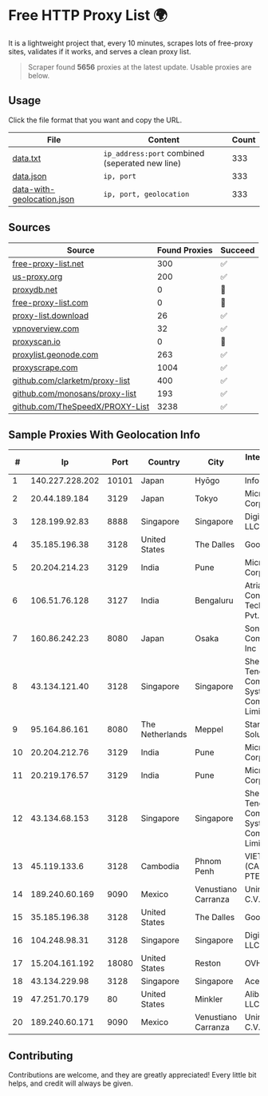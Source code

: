 
# Free HTTP Proxy List 🌍

It is a lightweight project that, every 10 minutes, scrapes lots of free-proxy sites, validates if it works, and serves a clean proxy list.


> Scraper found **5656** proxies at the latest update. Usable proxies are below.

## Usage

Click the file format that you want and copy the URL.


|File|Content|Count|
|----|-------|-----|
|[data.txt](https://raw.githubusercontent.com/themiralay/Proxy-List-World/master/data.txt)|`ip_address:port` combined (seperated new line)|333|
|[data.json](https://raw.githubusercontent.com/themiralay/Proxy-List-World/master/data.json)|`ip, port`|333|
|[data-with-geolocation.json](https://raw.githubusercontent.com/themiralay/Proxy-List-World/master/data-with-geolocation.json)|`ip, port, geolocation`|333|

## Sources

|Source|Found Proxies|Succeed|
|------|-------------|-------|
|[free-proxy-list.net](https://free-proxy-list.net)|300|✅|
|[us-proxy.org](https://www.us-proxy.org)|200|✅|
|[proxydb.net](http://proxydb.net)|0|🚫|
|[free-proxy-list.com](https://free-proxy-list.com/?page=&port=&type%5B%5D=http&type%5B%5D=https&up_time=0&search=Search)|0|🚫|
|[proxy-list.download](https://www.proxy-list.download/HTTP)|26|✅|
|[vpnoverview.com](https://vpnoverview.com/privacy/anonymous-browsing/free-proxy-servers)|32|✅|
|[proxyscan.io](https://www.proxyscan.io)|0|🚫|
|[proxylist.geonode.com](https://proxylist.geonode.com/api/proxy-list?limit=300&page=1&sort_by=lastChecked&sort_type=desc&protocols=http,https)|263|✅|
|[proxyscrape.com](https://api.proxyscrape.com/v2/?request=displayproxies&protocol=http&timeout=10000&country=all&ssl=all&anonymity=all)|1004|✅|
|[github.com/clarketm/proxy-list](https://raw.githubusercontent.com/clarketm/proxy-list/master/proxy-list-raw.txt)|400|✅|
|[github.com/monosans/proxy-list](https://raw.githubusercontent.com/monosans/proxy-list/main/proxies/http.txt)|193|✅|
|[github.com/TheSpeedX/PROXY-List](https://raw.githubusercontent.com/TheSpeedX/PROXY-List/master/http.txt)|3238|✅|


## Sample Proxies With Geolocation Info

|#|Ip|Port|Country|City|Internet Service Provider|
|-|--|----|-------|----|-------------------------|
|1|140.227.228.202|10101|Japan|Hyōgo|InfoSphere|
|2|20.44.189.184|3129|Japan|Tokyo|Microsoft Corporation|
|3|128.199.92.83|8888|Singapore|Singapore|DigitalOcean, LLC|
|4|35.185.196.38|3128|United States|The Dalles|Google LLC|
|5|20.204.214.23|3129|India|Pune|Microsoft Corporation|
|6|106.51.76.128|3127|India|Bengaluru|Atria Convergence Technologies Pvt. Ltd|
|7|160.86.242.23|8080|Japan|Osaka|Sony Network Communications Inc|
|8|43.134.121.40|3128|Singapore|Singapore|Shenzhen Tencent Computer Systems Company Limited|
|9|95.164.86.161|8080|The Netherlands|Meppel|Stark Industries Solutions LTD|
|10|20.204.212.76|3129|India|Pune|Microsoft Corporation|
|11|20.219.176.57|3129|India|Pune|Microsoft Corporation|
|12|43.134.68.153|3128|Singapore|Singapore|Shenzhen Tencent Computer Systems Company Limited|
|13|45.119.133.6|3128|Cambodia|Phnom Penh|VIETTEL (CAMBODIA) PTE., LTD|
|14|189.240.60.169|9090|Mexico|Venustiano Carranza|Uninet S.A. de C.V.|
|15|35.185.196.38|3128|United States|The Dalles|Google LLC|
|16|104.248.98.31|3128|Singapore|Singapore|DigitalOcean, LLC|
|17|15.204.161.192|18080|United States|Reston|OVH SAS|
|18|43.134.229.98|3128|Singapore|Singapore|Aceville Pte.ltd|
|19|47.251.70.179|80|United States|Minkler|Alibaba Cloud LLC|
|20|189.240.60.171|9090|Mexico|Venustiano Carranza|Uninet S.A. de C.V.|



## Contributing

Contributions are welcome, and they are greatly appreciated! Every
little bit helps, and credit will always be given.

